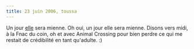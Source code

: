 ```yaml
---
title: 23 juin 2006, toussa
---
```


Un jour [elle](http://www.google.fr/search?hl=fr&q=nintendo+ds+lite) sera
mienne. Oh oui, un jour elle sera mienne. Disons vers midi, à la Fnac du coin,
oh et avec Animal Crossing pour bien perdre ce qui me restait de crédibilité
en tant qu'adulte. :)

